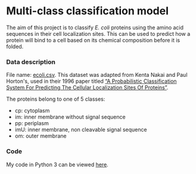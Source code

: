 # Multi-class classification model

The aim of this project is to classify *E. coli* proteins using the amino acid sequences in their cell localization sites. This can be used to predict how a protein will bind to a cell based on its chemical composition before it is folded.

### Data description

File name: [ecoli.csv](https://github.com/agolikova/Multi-class-classification-model/blob/main/ecoli.csv). This dataset was adapted from Kenta Nakai and Paul Horton's, used in their 1996 paper titled [“A Probabilistic Classification System For Predicting The Cellular Localization Sites Of Proteins”](https://pubmed.ncbi.nlm.nih.gov/8877510/).

The proteins belong to one of 5 classes:

* cp: cytoplasm
* im: inner membrane without signal sequence
* pp: periplasm
* imU: inner membrane, non cleavable signal sequence
* om: outer membrane

### Code

My code in Python 3 can be viewed [here](https://github.com/agolikova/Multi-class-classification-model/blob/main/Model.ipynb).
